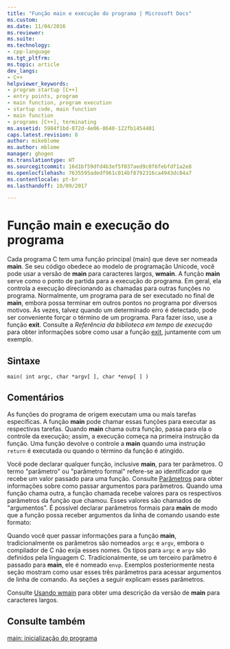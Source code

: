 ```yaml
---
title: "Função main e execução do programa | Microsoft Docs"
ms.custom: 
ms.date: 11/04/2016
ms.reviewer: 
ms.suite: 
ms.technology:
- cpp-language
ms.tgt_pltfrm: 
ms.topic: article
dev_langs:
- C++
helpviewer_keywords:
- program startup [C++]
- entry points, program
- main function, program execution
- startup code, main function
- main function
- programs [C++], terminating
ms.assetid: 5984f1bd-072d-4e06-8640-122fb1454401
caps.latest.revision: 8
author: mikeblome
ms.author: mblome
manager: ghogen
ms.translationtype: HT
ms.sourcegitcommit: 16d1bf59dfd4b3ef5f037aed9c0f6febfdf1a2e8
ms.openlocfilehash: 7635595adedf961c014bf8792316ca4943dc84a7
ms.contentlocale: pt-br
ms.lasthandoff: 10/09/2017

---
```

# <a name="main-function-and-program-execution"></a>Função main e execução do programa
Cada programa C tem uma função principal (main) que deve ser nomeada **main**. Se seu código obedece ao modelo de programação Unicode, você pode usar a versão de **main** para caracteres largos, **wmain**. A função **main** serve como o ponto de partida para a execução do programa. Em geral, ela controla a execução direcionando as chamadas para outras funções no programa. Normalmente, um programa para de ser executado no final de **main**, embora possa terminar em outros pontos no programa por diversos motivos. Às vezes, talvez quando um determinado erro é detectado, pode ser conveniente forçar o término de um programa. Para fazer isso, use a função **exit**. Consulte a *Referência da biblioteca em tempo de execução* para obter informações sobre como usar a função [exit](../c-runtime-library/reference/exit-exit-exit.md), juntamente com um exemplo.  
  
## <a name="syntax"></a>Sintaxe  
  
```  
main( int argc, char *argv[ ], char *envp[ ] )  
```  
  
## <a name="remarks"></a>Comentários  
 As funções do programa de origem executam uma ou mais tarefas específicas. A função **main** pode chamar essas funções para executar as respectivas tarefas. Quando **main** chama outra função, passa para ela o controle da execução; assim, a execução começa na primeira instrução da função. Uma função devolve o controle a **main** quando uma instrução `return` é executada ou quando o término da função é atingido.  
  
 Você pode declarar qualquer função, inclusive **main**, para ter parâmetros. O termo "parâmetro" ou "parâmetro formal" refere-se ao identificador que recebe um valor passado para uma função. Consulte [Parâmetros](../c-language/parameters.md) para obter informações sobre como passar argumentos para parâmetros. Quando uma função chama outra, a função chamada recebe valores para os respectivos parâmetros da função que chamou. Esses valores são chamados de "argumentos". É possível declarar parâmetros formais para **main** de modo que a função possa receber argumentos da linha de comando usando este formato:  
  
 Quando você quer passar informações para a função **main**, tradicionalmente os parâmetros são nomeados `argc` e `argv`, embora o compilador de C não exija esses nomes. Os tipos para `argc` e `argv` são definidos pela linguagem C. Tradicionalmente, se um terceiro parâmetro é passado para **main**, ele é nomeado `envp`. Exemplos posteriormente nesta seção mostram como usar esses três parâmetros para acessar argumentos de linha de comando. As seções a seguir explicam esses parâmetros.  
  
 Consulte [Usando wmain](../c-language/using-wmain.md) para obter uma descrição da versão de **main** para caracteres largos.  
  
## <a name="see-also"></a>Consulte também  
 [main: inicialização do programa](../cpp/main-program-startup.md)

